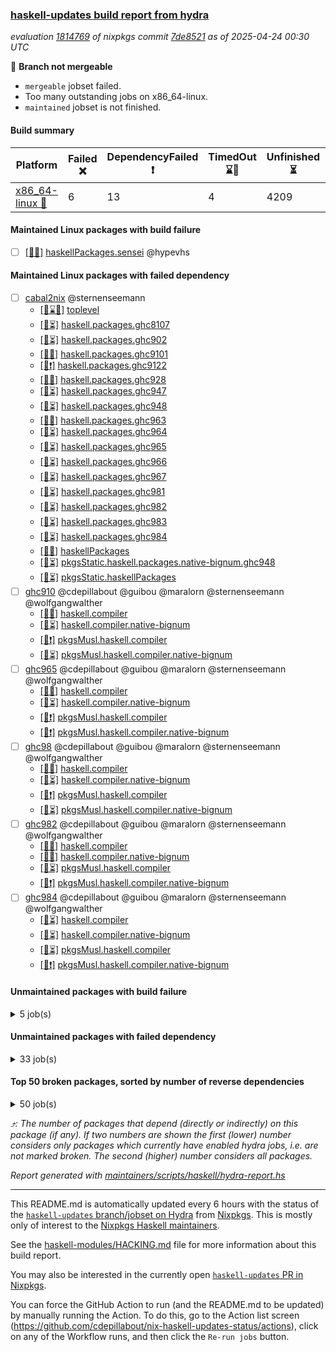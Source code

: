 ### [haskell-updates build report from hydra](https://hydra.nixos.org/jobset/nixpkgs/haskell-updates)
*evaluation [1814769](https://hydra.nixos.org/eval/1814769) of nixpkgs commit [7de8521](https://github.com/NixOS/nixpkgs/commits/7de85216658770857623e84669127abda8fbe016) as of 2025-04-24 00:30 UTC*

🔴 **Branch not mergeable**
  * `mergeable` jobset failed.
  * Too many outstanding jobs on x86_64-linux.
  * `maintained` jobset is not finished.

#### Build summary

 | Platform | Failed ❌ | DependencyFailed ❗ | TimedOut ⌛🚫 | Unfinished ⏳ | Success ✅ | 
 | --- | --- | --- | --- | --- | --- | 
 | [x86_64-linux 🐧](https://hydra.nixos.org/eval/1814769?filter=.x86_64-linux) | 6 | 13 | 4 | 4209 | 3115 | 
#### Maintained Linux packages with build failure
- [ ] [[🐧❌]](https://hydra.nixos.org/build/295457598) [haskellPackages.sensei](https://hydra.nixos.org/eval/1814769?filter=haskellPackages.sensei) @hypevhs
#### Maintained Linux packages with failed dependency
- [ ] [cabal2nix](https://hydra.nixos.org/eval/1814769?filter=cabal2nix) @sternenseemann
  - [[🐧⌛🚫]](https://hydra.nixos.org/build/295451627) [toplevel](https://hydra.nixos.org/eval/1814769?filter=cabal2nix)
  - [[🐧⏳]](https://hydra.nixos.org/build/295451617) [haskell.packages.ghc8107](https://hydra.nixos.org/eval/1814769?filter=haskell.packages.ghc8107.cabal2nix)
  - [[🐧⏳]](https://hydra.nixos.org/build/295451682) [haskell.packages.ghc902](https://hydra.nixos.org/eval/1814769?filter=haskell.packages.ghc902.cabal2nix)
  - [[🐧✅]](https://hydra.nixos.org/build/295451666) [haskell.packages.ghc9101](https://hydra.nixos.org/eval/1814769?filter=haskell.packages.ghc9101.cabal2nix)
  - [[🐧❗]](https://hydra.nixos.org/build/295451706) [haskell.packages.ghc9122](https://hydra.nixos.org/eval/1814769?filter=haskell.packages.ghc9122.cabal2nix)
  - [[🐧✅]](https://hydra.nixos.org/build/295451711) [haskell.packages.ghc928](https://hydra.nixos.org/eval/1814769?filter=haskell.packages.ghc928.cabal2nix)
  - [[🐧⏳]](https://hydra.nixos.org/build/295451758) [haskell.packages.ghc947](https://hydra.nixos.org/eval/1814769?filter=haskell.packages.ghc947.cabal2nix)
  - [[🐧⏳]](https://hydra.nixos.org/build/295451751) [haskell.packages.ghc948](https://hydra.nixos.org/eval/1814769?filter=haskell.packages.ghc948.cabal2nix)
  - [[🐧✅]](https://hydra.nixos.org/build/295451784) [haskell.packages.ghc963](https://hydra.nixos.org/eval/1814769?filter=haskell.packages.ghc963.cabal2nix)
  - [[🐧⏳]](https://hydra.nixos.org/build/295451805) [haskell.packages.ghc964](https://hydra.nixos.org/eval/1814769?filter=haskell.packages.ghc964.cabal2nix)
  - [[🐧⏳]](https://hydra.nixos.org/build/295451837) [haskell.packages.ghc965](https://hydra.nixos.org/eval/1814769?filter=haskell.packages.ghc965.cabal2nix)
  - [[🐧⏳]](https://hydra.nixos.org/build/295451875) [haskell.packages.ghc966](https://hydra.nixos.org/eval/1814769?filter=haskell.packages.ghc966.cabal2nix)
  - [[🐧⏳]](https://hydra.nixos.org/build/295451882) [haskell.packages.ghc967](https://hydra.nixos.org/eval/1814769?filter=haskell.packages.ghc967.cabal2nix)
  - [[🐧⏳]](https://hydra.nixos.org/build/295451914) [haskell.packages.ghc981](https://hydra.nixos.org/eval/1814769?filter=haskell.packages.ghc981.cabal2nix)
  - [[🐧⏳]](https://hydra.nixos.org/build/295451953) [haskell.packages.ghc982](https://hydra.nixos.org/eval/1814769?filter=haskell.packages.ghc982.cabal2nix)
  - [[🐧⏳]](https://hydra.nixos.org/build/295452058) [haskell.packages.ghc983](https://hydra.nixos.org/eval/1814769?filter=haskell.packages.ghc983.cabal2nix)
  - [[🐧⏳]](https://hydra.nixos.org/build/295451935) [haskell.packages.ghc984](https://hydra.nixos.org/eval/1814769?filter=haskell.packages.ghc984.cabal2nix)
  - [[🐧✅]](https://hydra.nixos.org/build/295453244) [haskellPackages](https://hydra.nixos.org/eval/1814769?filter=haskellPackages.cabal2nix)
  - [[🐧⏳]](https://hydra.nixos.org/build/295459310) [pkgsStatic.haskell.packages.native-bignum.ghc948](https://hydra.nixos.org/eval/1814769?filter=pkgsStatic.haskell.packages.native-bignum.ghc948.cabal2nix)
  - [[🐧⏳]](https://hydra.nixos.org/build/295459309) [pkgsStatic.haskellPackages](https://hydra.nixos.org/eval/1814769?filter=pkgsStatic.haskellPackages.cabal2nix)
- [ ] [ghc910](https://hydra.nixos.org/eval/1814769?filter=ghc910) @cdepillabout @guibou @maralorn @sternenseemann @wolfgangwalther
  - [[🐧✅]](https://hydra.nixos.org/build/295451538) [haskell.compiler](https://hydra.nixos.org/eval/1814769?filter=haskell.compiler.ghc910)
  - [[🐧⏳]](https://hydra.nixos.org/build/295451566) [haskell.compiler.native-bignum](https://hydra.nixos.org/eval/1814769?filter=haskell.compiler.native-bignum.ghc910)
  - [[🐧❗]](https://hydra.nixos.org/build/295459199) [pkgsMusl.haskell.compiler](https://hydra.nixos.org/eval/1814769?filter=pkgsMusl.haskell.compiler.ghc910)
  - [[🐧⏳]](https://hydra.nixos.org/build/295459232) [pkgsMusl.haskell.compiler.native-bignum](https://hydra.nixos.org/eval/1814769?filter=pkgsMusl.haskell.compiler.native-bignum.ghc910)
- [ ] [ghc965](https://hydra.nixos.org/eval/1814769?filter=ghc965) @cdepillabout @guibou @maralorn @sternenseemann @wolfgangwalther
  - [[🐧✅]](https://hydra.nixos.org/build/295451555) [haskell.compiler](https://hydra.nixos.org/eval/1814769?filter=haskell.compiler.ghc965)
  - [[🐧⏳]](https://hydra.nixos.org/build/295451579) [haskell.compiler.native-bignum](https://hydra.nixos.org/eval/1814769?filter=haskell.compiler.native-bignum.ghc965)
  - [[🐧❗]](https://hydra.nixos.org/build/295459224) [pkgsMusl.haskell.compiler](https://hydra.nixos.org/eval/1814769?filter=pkgsMusl.haskell.compiler.ghc965)
  - [[🐧❗]](https://hydra.nixos.org/build/295459246) [pkgsMusl.haskell.compiler.native-bignum](https://hydra.nixos.org/eval/1814769?filter=pkgsMusl.haskell.compiler.native-bignum.ghc965)
- [ ] [ghc98](https://hydra.nixos.org/eval/1814769?filter=ghc98) @cdepillabout @guibou @maralorn @sternenseemann @wolfgangwalther
  - [[🐧✅]](https://hydra.nixos.org/build/295451554) [haskell.compiler](https://hydra.nixos.org/eval/1814769?filter=haskell.compiler.ghc98)
  - [[🐧⏳]](https://hydra.nixos.org/build/295451582) [haskell.compiler.native-bignum](https://hydra.nixos.org/eval/1814769?filter=haskell.compiler.native-bignum.ghc98)
  - [[🐧❗]](https://hydra.nixos.org/build/295459235) [pkgsMusl.haskell.compiler](https://hydra.nixos.org/eval/1814769?filter=pkgsMusl.haskell.compiler.ghc98)
  - [[🐧⏳]](https://hydra.nixos.org/build/295459240) [pkgsMusl.haskell.compiler.native-bignum](https://hydra.nixos.org/eval/1814769?filter=pkgsMusl.haskell.compiler.native-bignum.ghc98)
- [ ] [ghc982](https://hydra.nixos.org/eval/1814769?filter=ghc982) @cdepillabout @guibou @maralorn @sternenseemann @wolfgangwalther
  - [[🐧✅]](https://hydra.nixos.org/build/295451556) [haskell.compiler](https://hydra.nixos.org/eval/1814769?filter=haskell.compiler.ghc982)
  - [[🐧✅]](https://hydra.nixos.org/build/295451585) [haskell.compiler.native-bignum](https://hydra.nixos.org/eval/1814769?filter=haskell.compiler.native-bignum.ghc982)
  - [[🐧⏳]](https://hydra.nixos.org/build/295459234) [pkgsMusl.haskell.compiler](https://hydra.nixos.org/eval/1814769?filter=pkgsMusl.haskell.compiler.ghc982)
  - [[🐧❗]](https://hydra.nixos.org/build/295459251) [pkgsMusl.haskell.compiler.native-bignum](https://hydra.nixos.org/eval/1814769?filter=pkgsMusl.haskell.compiler.native-bignum.ghc982)
- [ ] [ghc984](https://hydra.nixos.org/eval/1814769?filter=ghc984) @cdepillabout @guibou @maralorn @sternenseemann @wolfgangwalther
  - [[🐧⏳]](https://hydra.nixos.org/build/295451558) [haskell.compiler](https://hydra.nixos.org/eval/1814769?filter=haskell.compiler.ghc984)
  - [[🐧⏳]](https://hydra.nixos.org/build/295451586) [haskell.compiler.native-bignum](https://hydra.nixos.org/eval/1814769?filter=haskell.compiler.native-bignum.ghc984)
  - [[🐧⏳]](https://hydra.nixos.org/build/295459236) [pkgsMusl.haskell.compiler](https://hydra.nixos.org/eval/1814769?filter=pkgsMusl.haskell.compiler.ghc984)
  - [[🐧❗]](https://hydra.nixos.org/build/295459242) [pkgsMusl.haskell.compiler.native-bignum](https://hydra.nixos.org/eval/1814769?filter=pkgsMusl.haskell.compiler.native-bignum.ghc984)
#### Unmaintained packages with build failure
<details><summary>5 job(s) </summary>

- [ ] [[🐧❌]](https://hydra.nixos.org/build/295457190) [haskellPackages.quic](https://hydra.nixos.org/eval/1814769?filter=haskellPackages.quic)  ⤴️ 2 | 2
- [ ] [[🐧❌]](https://hydra.nixos.org/build/295453779) [haskellPackages.crucible-llvm](https://hydra.nixos.org/eval/1814769?filter=haskellPackages.crucible-llvm)  ⤴️ 0 | 2
- [ ] [[🐧❌]](https://hydra.nixos.org/build/295454526) [haskellPackages.genvalidity-network-uri](https://hydra.nixos.org/eval/1814769?filter=haskellPackages.genvalidity-network-uri) 
- [ ] [[🐧❌]](https://hydra.nixos.org/build/295456454) [haskellPackages.nerd-font-icons](https://hydra.nixos.org/eval/1814769?filter=haskellPackages.nerd-font-icons) 
- [ ] [[🐧❌]](https://hydra.nixos.org/build/295458315) [haskellPackages.text-builder-time](https://hydra.nixos.org/eval/1814769?filter=haskellPackages.text-builder-time) 
</details>

#### Unmaintained packages with failed dependency
<details><summary>33 job(s) </summary>

- [ ] [lens](https://hydra.nixos.org/eval/1814769?filter=lens)  ⤴️ 957 | 2544
  - [[🐧✅]](https://hydra.nixos.org/build/295455900) [haskellPackages](https://hydra.nixos.org/eval/1814769?filter=haskellPackages.lens)
  - [[🐧❗]](https://hydra.nixos.org/build/295459260) [pkgsMusl.haskellPackages](https://hydra.nixos.org/eval/1814769?filter=pkgsMusl.haskellPackages.lens)
  - [[🐧⏳]](https://hydra.nixos.org/build/295459286) [pkgsStatic.haskell.packages.native-bignum.ghc948](https://hydra.nixos.org/eval/1814769?filter=pkgsStatic.haskell.packages.native-bignum.ghc948.lens)
  - [[🐧⏳]](https://hydra.nixos.org/build/295459285) [pkgsStatic.haskellPackages](https://hydra.nixos.org/eval/1814769?filter=pkgsStatic.haskellPackages.lens)
- [ ] [ihaskell](https://hydra.nixos.org/eval/1814769?filter=ihaskell)  ⤴️ 10 | 18
  - [[🐧❗]](https://hydra.nixos.org/build/295459180) [toplevel](https://hydra.nixos.org/eval/1814769?filter=ihaskell)
  - [[🐧✅]](https://hydra.nixos.org/build/295455551) [haskellPackages](https://hydra.nixos.org/eval/1814769?filter=haskellPackages.ihaskell)
- [ ] [hpack](https://hydra.nixos.org/eval/1814769?filter=hpack)  ⤴️ 3 | 14
  - [[🐧✅]](https://hydra.nixos.org/build/295459143) [toplevel](https://hydra.nixos.org/eval/1814769?filter=hpack)
  - [[🐧✅]](https://hydra.nixos.org/build/295451610) [haskell.packages.ghc8107](https://hydra.nixos.org/eval/1814769?filter=haskell.packages.ghc8107.hpack)
  - [[🐧✅]](https://hydra.nixos.org/build/295451677) [haskell.packages.ghc902](https://hydra.nixos.org/eval/1814769?filter=haskell.packages.ghc902.hpack)
  - [[🐧✅]](https://hydra.nixos.org/build/295451662) [haskell.packages.ghc9101](https://hydra.nixos.org/eval/1814769?filter=haskell.packages.ghc9101.hpack)
  - [[🐧❗]](https://hydra.nixos.org/build/295451699) [haskell.packages.ghc9122](https://hydra.nixos.org/eval/1814769?filter=haskell.packages.ghc9122.hpack)
  - [[🐧✅]](https://hydra.nixos.org/build/295451708) [haskell.packages.ghc928](https://hydra.nixos.org/eval/1814769?filter=haskell.packages.ghc928.hpack)
  - [[🐧⏳]](https://hydra.nixos.org/build/295451756) [haskell.packages.ghc947](https://hydra.nixos.org/eval/1814769?filter=haskell.packages.ghc947.hpack)
  - [[🐧⏳]](https://hydra.nixos.org/build/295451747) [haskell.packages.ghc948](https://hydra.nixos.org/eval/1814769?filter=haskell.packages.ghc948.hpack)
  - [[🐧✅]](https://hydra.nixos.org/build/295451781) [haskell.packages.ghc963](https://hydra.nixos.org/eval/1814769?filter=haskell.packages.ghc963.hpack)
  - [[🐧⏳]](https://hydra.nixos.org/build/295451804) [haskell.packages.ghc964](https://hydra.nixos.org/eval/1814769?filter=haskell.packages.ghc964.hpack)
  - [[🐧✅]](https://hydra.nixos.org/build/295451830) [haskell.packages.ghc965](https://hydra.nixos.org/eval/1814769?filter=haskell.packages.ghc965.hpack)
  - [[🐧✅]](https://hydra.nixos.org/build/295451866) [haskell.packages.ghc966](https://hydra.nixos.org/eval/1814769?filter=haskell.packages.ghc966.hpack)
  - [[🐧✅]](https://hydra.nixos.org/build/295451876) [haskell.packages.ghc967](https://hydra.nixos.org/eval/1814769?filter=haskell.packages.ghc967.hpack)
  - [[🐧✅]](https://hydra.nixos.org/build/295451911) [haskell.packages.ghc981](https://hydra.nixos.org/eval/1814769?filter=haskell.packages.ghc981.hpack)
  - [[🐧⏳]](https://hydra.nixos.org/build/295451931) [haskell.packages.ghc982](https://hydra.nixos.org/eval/1814769?filter=haskell.packages.ghc982.hpack)
  - [[🐧⏳]](https://hydra.nixos.org/build/295452012) [haskell.packages.ghc983](https://hydra.nixos.org/eval/1814769?filter=haskell.packages.ghc983.hpack)
  - [[🐧⏳]](https://hydra.nixos.org/build/295451946) [haskell.packages.ghc984](https://hydra.nixos.org/eval/1814769?filter=haskell.packages.ghc984.hpack)
  - [[🐧✅]](https://hydra.nixos.org/build/295455266) [haskellPackages](https://hydra.nixos.org/eval/1814769?filter=haskellPackages.hpack)
- [ ] [[🐧❗]](https://hydra.nixos.org/build/295455481) [haskellPackages.http3](https://hydra.nixos.org/eval/1814769?filter=haskellPackages.http3)  ⤴️ 1 | 1
- [ ] [emanote](https://hydra.nixos.org/eval/1814769?filter=emanote) 
  - [[🐧⏳]](https://hydra.nixos.org/build/295451569) [toplevel](https://hydra.nixos.org/eval/1814769?filter=emanote)
  - [[🐧❗]](https://hydra.nixos.org/build/295454081) [haskellPackages](https://hydra.nixos.org/eval/1814769?filter=haskellPackages.emanote)
- [ ] [[🐧❗]](https://hydra.nixos.org/build/295458207) [haskellPackages.tasty-papi](https://hydra.nixos.org/eval/1814769?filter=haskellPackages.tasty-papi) 
- [ ] [[🐧❗]](https://hydra.nixos.org/build/295458895) [haskellPackages.warp-quic](https://hydra.nixos.org/eval/1814769?filter=haskellPackages.warp-quic) 
</details>

#### Top 50 broken packages, sorted by number of reverse dependencies
<details><summary>50 job(s) </summary>

[haskell98](https://packdeps.haskellers.com/reverse/haskell98) ⤴️ 152  
[failure](https://packdeps.haskellers.com/reverse/failure) ⤴️ 72  
[enumerator](https://packdeps.haskellers.com/reverse/enumerator) ⤴️ 56  
[connection](https://packdeps.haskellers.com/reverse/connection) ⤴️ 50  
[util](https://packdeps.haskellers.com/reverse/util) ⤴️ 49  
[derive](https://packdeps.haskellers.com/reverse/derive) ⤴️ 48  
[fclabels](https://packdeps.haskellers.com/reverse/fclabels) ⤴️ 47  
[accelerate](https://packdeps.haskellers.com/reverse/accelerate) ⤴️ 42  
[syb-with-class](https://packdeps.haskellers.com/reverse/syb-with-class) ⤴️ 42  
[MonadCatchIO-transformers](https://packdeps.haskellers.com/reverse/MonadCatchIO-transformers) ⤴️ 41  
[TypeCompose](https://packdeps.haskellers.com/reverse/TypeCompose) ⤴️ 41  
[PrimitiveArray](https://packdeps.haskellers.com/reverse/PrimitiveArray) ⤴️ 35  
[crypto-random](https://packdeps.haskellers.com/reverse/crypto-random) ⤴️ 35  
[dual](https://packdeps.haskellers.com/reverse/dual) ⤴️ 32  
[hsp](https://packdeps.haskellers.com/reverse/hsp) ⤴️ 32  
[language-ecmascript](https://packdeps.haskellers.com/reverse/language-ecmascript) ⤴️ 31  
[iteratee](https://packdeps.haskellers.com/reverse/iteratee) ⤴️ 29  
[composite-base](https://packdeps.haskellers.com/reverse/composite-base) ⤴️ 28  
[regexpr](https://packdeps.haskellers.com/reverse/regexpr) ⤴️ 27  
[text-format](https://packdeps.haskellers.com/reverse/text-format) ⤴️ 27  
[crypto-numbers](https://packdeps.haskellers.com/reverse/crypto-numbers) ⤴️ 25  
[either-unwrap](https://packdeps.haskellers.com/reverse/either-unwrap) ⤴️ 25  
[Crypto](https://packdeps.haskellers.com/reverse/Crypto) ⤴️ 22  
[crypto-pubkey](https://packdeps.haskellers.com/reverse/crypto-pubkey) ⤴️ 22  
[haskelldb](https://packdeps.haskellers.com/reverse/haskelldb) ⤴️ 22  
[wxdirect](https://packdeps.haskellers.com/reverse/wxdirect) ⤴️ 22  
[BiobaseTypes](https://packdeps.haskellers.com/reverse/BiobaseTypes) ⤴️ 21  
[alg](https://packdeps.haskellers.com/reverse/alg) ⤴️ 21  
[hw-rankselect-base](https://packdeps.haskellers.com/reverse/hw-rankselect-base) ⤴️ 21  
[libxml-sax](https://packdeps.haskellers.com/reverse/libxml-sax) ⤴️ 21  
[wxc](https://packdeps.haskellers.com/reverse/wxc) ⤴️ 21  
[biocore](https://packdeps.haskellers.com/reverse/biocore) ⤴️ 20  
[hw-excess](https://packdeps.haskellers.com/reverse/hw-excess) ⤴️ 20  
[reform](https://packdeps.haskellers.com/reverse/reform) ⤴️ 20  
[wxcore](https://packdeps.haskellers.com/reverse/wxcore) ⤴️ 20  
[attoparsec-enumerator](https://packdeps.haskellers.com/reverse/attoparsec-enumerator) ⤴️ 19  
[bytestring-show](https://packdeps.haskellers.com/reverse/bytestring-show) ⤴️ 19  
[cprng-aes](https://packdeps.haskellers.com/reverse/cprng-aes) ⤴️ 19  
[fay](https://packdeps.haskellers.com/reverse/fay) ⤴️ 19  
[harp](https://packdeps.haskellers.com/reverse/harp) ⤴️ 19  
[hsx2hs](https://packdeps.haskellers.com/reverse/hsx2hs) ⤴️ 19  
[hw-balancedparens](https://packdeps.haskellers.com/reverse/hw-balancedparens) ⤴️ 19  
[ixset](https://packdeps.haskellers.com/reverse/ixset) ⤴️ 19  
[mmsyn2](https://packdeps.haskellers.com/reverse/mmsyn2) ⤴️ 19  
[wx](https://packdeps.haskellers.com/reverse/wx) ⤴️ 19  
[BiobaseENA](https://packdeps.haskellers.com/reverse/BiobaseENA) ⤴️ 18  
[asn1-data](https://packdeps.haskellers.com/reverse/asn1-data) ⤴️ 18  
[dbus-core](https://packdeps.haskellers.com/reverse/dbus-core) ⤴️ 18  
[digit](https://packdeps.haskellers.com/reverse/digit) ⤴️ 18  
[gtksourceview2](https://packdeps.haskellers.com/reverse/gtksourceview2) ⤴️ 18  
</details>


*⤴️: The number of packages that depend (directly or indirectly) on this package (if any). If two numbers are shown the first (lower) number considers only packages which currently have enabled hydra jobs, i.e. are not marked broken. The second (higher) number considers all packages.*

*Report generated with [maintainers/scripts/haskell/hydra-report.hs](https://github.com/NixOS/nixpkgs/blob/haskell-updates/maintainers/scripts/haskell/hydra-report.hs)*


----------------------------------------------------------------------

This README.md is automatically updated every 6 hours with the status of the
[`haskell-updates` branch/jobset on Hydra](https://hydra.nixos.org/jobset/nixpkgs/haskell-updates)
from [Nixpkgs](https://github.com/NixOS/nixpkgs).  This is mostly only of
interest to the [Nixpkgs Haskell maintainers](https://github.com/orgs/NixOS/teams/haskell).

See the
[haskell-modules/HACKING.md](https://github.com/NixOS/nixpkgs/blob/haskell-updates/pkgs/development/haskell-modules/HACKING.md)
file for more information about this build report.

You may also be interested in the currently open
[`haskell-updates` PR in Nixpkgs](https://github.com/nixos/nixpkgs/pulls?q=is%3Apr+is%3Aopen+head%3Ahaskell-updates).

You can force the GitHub Action to run (and the README.md to be updated) by
manually running the Action.  To do this, go to the Action list screen
(https://github.com/cdepillabout/nix-haskell-updates-status/actions),
click on any of the Workflow runs, and then click the `Re-run jobs` button.
